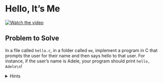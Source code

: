 # Hello, It’s Me

[![Watch the video](https://img.youtube.com/vi/YQHsXMglC9A/0.jpg)](https://youtu.be/YQHsXMglC9A?si=S_d9V5XUZurN-l4c)

## Problem to Solve

In a file called `hello.c`, in a folder called `me`, implement a program in C that prompts the user for their name and then says hello to that user. For instance, if the user’s name is Adele, your program should print `hello, Adele\n`!

<details>
<summary>Hints</summary>
<br>
<ul style="list-style-type:square">
        <li>Recall that you can get a `string` from a user with `get_string`, which is declared in `cs50.h`.</li>
        <li>Recall that you can print a `string` with `printf`, which is declared in `stdio.h`.</li>
        <li>Recall that you can format a `string` with `printf` with `%s`.</li>
</details>
